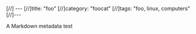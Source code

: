 [//] ---
[//]title: "foo"
[//]category: "foocat"
[//]tags: "foo, linux, computers"
[//]---

A Markdown metadata test

